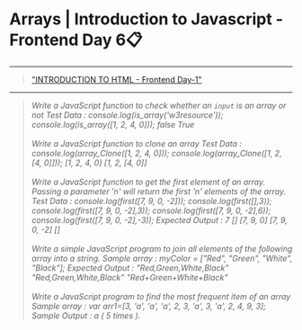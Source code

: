 # Arrays | Introduction to Javascript - Frontend Day 6📋
----

>["INTRODUCTION TO HTML - Frontend Day-1"]( https://www.youtube.com/watch?v=KnZa_Ri_B18 "Frontend Day-1") 
---
>_Write a JavaScript function to check whether an `input` is an array or not
>Test Data :
>console.log(is_array('w3resource'));
>console.log(is_array([1, 2, 4, 0]));
>false
>True<br><br>
>Write a JavaScript function to clone an array
>Test Data :
>console.log(array_Clone([1, 2, 4, 0]));
>console.log(array_Clone([1, 2, [4, 0]]));
>[1, 2, 4, 0]
>[1, 2, [4, 0]]<br><br>
>Write a JavaScript function to get the first element of an array. Passing a parameter 'n' will return the first 'n' elements of the array.
>Test Data :
>console.log(first([7, 9, 0, -2]));
>console.log(first([],3));
>console.log(first([7, 9, 0, -2],3));
>console.log(first([7, 9, 0, -2],6));
>console.log(first([7, 9, 0, -2],-3));
>Expected Output :
>7
>[]
>[7, 9, 0]
>[7, 9, 0, -2]
>[]<br><br>
>Write a simple JavaScript program to join all elements of the following array into a string.
>Sample array : myColor = ["Red", "Green", "White", "Black"];
>Expected Output :
>"Red,Green,White,Black"
>"Red,Green,White,Black"
>"Red+Green+White+Black"<br><br>
>Write a JavaScript program to find the most frequent item of an array
>Sample array : var arr1=[3, 'a', 'a', 'a', 2, 3, 'a', 3, 'a', 2, 4, 9, 3];
>Sample Output : a ( 5 times )._


